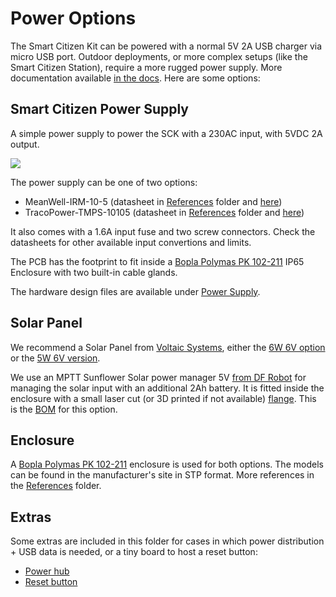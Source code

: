 Power Options
========================

The Smart Citizen Kit can be powered with a normal 5V 2A USB charger via micro USB port. Outdoor deployments, or more complex setups (like the Smart Citizen Station), require a more rugged power supply. More documentation available [in the docs](https://docs.smartcitizen.me/Components/boards/Power%20Supply/). Here are some options:

## Smart Citizen Power Supply

A simple power supply to power the SCK with a 230AC input, with 5VDC 2A output.

![](https://live.staticflickr.com/65535/54334059575_9b3e021dee_o.jpg)

The power supply can be one of two options:

- MeanWell-IRM-10-5 (datasheet in [References](References/) folder and [here](https://www.meanwell.com/Upload/PDF/IRM-10/IRM-10-SPEC.PDF))
- TracoPower-TMPS-10105 (datasheet in [References](References/) folder and [here](https://www.tracopower.com/products/tmps10.pdf))

It also comes with a 1.6A input fuse and two screw connectors. Check the datasheets for other available input convertions and limits.

The PCB has the footprint to fit inside a [Bopla Polymas PK 102-211](#Enclosure) IP65 Enclosure with two built-in cable glands.

The hardware design files are available under [Power Supply](PowerSupply/).

## Solar Panel

We recommend a Solar Panel from [Voltaic Systems](https://voltaicsystems.com/), either the [6W 6V option](https://voltaicsystems.com/6-watt-panel/) or the [5W 6V version](https://voltaicsystems.com/__socialshop/5-watt-panel-etfe/).

We use an MPTT Sunflower Solar power manager 5V [from DF Robot](https://wiki.dfrobot.com/Solar_Power_Manager_5V_SKU__DFR0559) for managing the solar input with an additional 2Ah battery. It is fitted inside the enclosure with a small laser cut (or 3D printed if not available) [flange](Solar/FLANGE3mm.stl). This is the [BOM](Solar/SCK_OUTDOOR_PV_BOM.csv) for this option.

## Enclosure

A [Bopla Polymas PK 102-211](https://www.bopla.de/en/enclosure-technology/product/euromas-polymas/euromas-polymas-enclosures/pk-102-211.html) enclosure is used for both options. The models can be found in the manufacturer's site in STP format. More references in the [References](References/) folder.

## Extras

Some extras are included in this folder for cases in which power distribution + USB data is needed, or a tiny board to host a reset button:

- [Power hub](Power%20hub/)
- [Reset button](Reset%20button)